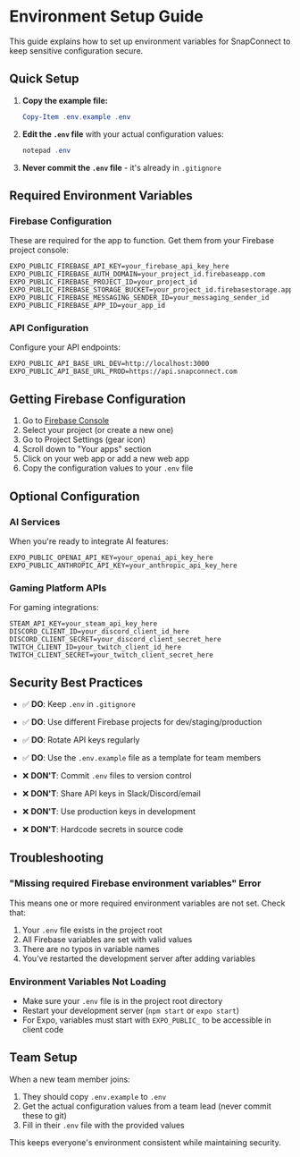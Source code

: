 # Environment Setup Guide

This guide explains how to set up environment variables for SnapConnect to keep sensitive configuration secure.

## Quick Setup

1. **Copy the example file:**
   ```powershell
   Copy-Item .env.example .env
   ```

2. **Edit the `.env` file** with your actual configuration values:
   ```powershell
   notepad .env
   ```

3. **Never commit the `.env` file** - it's already in `.gitignore`

## Required Environment Variables

### Firebase Configuration
These are required for the app to function. Get them from your Firebase project console:

```env
EXPO_PUBLIC_FIREBASE_API_KEY=your_firebase_api_key_here
EXPO_PUBLIC_FIREBASE_AUTH_DOMAIN=your_project_id.firebaseapp.com
EXPO_PUBLIC_FIREBASE_PROJECT_ID=your_project_id
EXPO_PUBLIC_FIREBASE_STORAGE_BUCKET=your_project_id.firebasestorage.app
EXPO_PUBLIC_FIREBASE_MESSAGING_SENDER_ID=your_messaging_sender_id
EXPO_PUBLIC_FIREBASE_APP_ID=your_app_id
```

### API Configuration
Configure your API endpoints:

```env
EXPO_PUBLIC_API_BASE_URL_DEV=http://localhost:3000
EXPO_PUBLIC_API_BASE_URL_PROD=https://api.snapconnect.com
```

## Getting Firebase Configuration

1. Go to [Firebase Console](https://console.firebase.google.com/)
2. Select your project (or create a new one)
3. Go to Project Settings (gear icon)
4. Scroll down to "Your apps" section
5. Click on your web app or add a new web app
6. Copy the configuration values to your `.env` file

## Optional Configuration

### AI Services
When you're ready to integrate AI features:

```env
EXPO_PUBLIC_OPENAI_API_KEY=your_openai_api_key_here
EXPO_PUBLIC_ANTHROPIC_API_KEY=your_anthropic_api_key_here
```

### Gaming Platform APIs
For gaming integrations:

```env
STEAM_API_KEY=your_steam_api_key_here
DISCORD_CLIENT_ID=your_discord_client_id_here
DISCORD_CLIENT_SECRET=your_discord_client_secret_here
TWITCH_CLIENT_ID=your_twitch_client_id_here
TWITCH_CLIENT_SECRET=your_twitch_client_secret_here
```

## Security Best Practices

- ✅ **DO**: Keep `.env` in `.gitignore`
- ✅ **DO**: Use different Firebase projects for dev/staging/production
- ✅ **DO**: Rotate API keys regularly
- ✅ **DO**: Use the `.env.example` file as a template for team members

- ❌ **DON'T**: Commit `.env` files to version control
- ❌ **DON'T**: Share API keys in Slack/Discord/email
- ❌ **DON'T**: Use production keys in development
- ❌ **DON'T**: Hardcode secrets in source code

## Troubleshooting

### "Missing required Firebase environment variables" Error
This means one or more required environment variables are not set. Check that:
1. Your `.env` file exists in the project root
2. All Firebase variables are set with valid values
3. There are no typos in variable names
4. You've restarted the development server after adding variables

### Environment Variables Not Loading
- Make sure your `.env` file is in the project root directory
- Restart your development server (`npm start` or `expo start`)
- For Expo, variables must start with `EXPO_PUBLIC_` to be accessible in client code

## Team Setup

When a new team member joins:
1. They should copy `.env.example` to `.env`
2. Get the actual configuration values from a team lead (never commit these to git)
3. Fill in their `.env` file with the provided values

This keeps everyone's environment consistent while maintaining security. 
